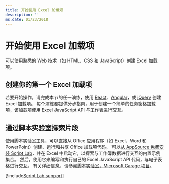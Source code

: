 ```yaml
---
title: 开始使用 Excel 加载项
description: ''
ms.date: 01/23/2018
---
```



# <a name="get-started-with-excel-add-ins"></a>开始使用 Excel 加载项

可以使用熟悉的 Web 技术（如 HTML、CSS 和 JavaScript）创建 Excel 加载项。 

## <a name="create-your-first-excel-add-in"></a>创建你的第一个 Excel 加载项

若要开始操作，请完成本节的任一演练，使用 [React](excel-add-ins-get-started-react.md)、[Angular](excel-add-ins-get-started-angular.md)，或 [jQuery](excel-add-ins-get-started-jquery.md) 创建 Excel 加载项。 每个演练都提供分步指南，用于创建一个简单的任务窗格加载项，该加载项使用 Excel JavaScript API 与工作表进行交互。 

## <a name="explore-snippets-with-script-lab"></a>通过脚本实验室探索片段

使用脚本实验室工具，可以直接从 Office 应用程序（如 Excel、Word 和 PowerPoint）创建、运行和共享 Office 加载项代码。 可以[从 AppSource 免费安装 Script Lab](https://appsource.microsoft.com/en-us/product/office/WA104380862?src=office&corrid=ed93ce54-3f2c-48ab-9df7-d9913f7b190b&omexanonuid=4a0102fb-b31a-4b9f-9bb0-39d4cc6b789d)，并在 Excel 中启动它，以探索与工作簿数据进行交互的内置示例集合。 然后，使用它来编写和执行自己的 Excel JavaScript API 代码，与电子表格进行交互。 有关详细信息，请参阅[脚本实验室，Microsoft Garage 项目](https://github.com/OfficeDev/script-lab/blob/master/README.md)。

[!include[Script Lab support](../includes/alert-script-lab-support.md)]
